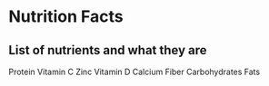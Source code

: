 # Nutrition Facts

## List of nutrients and what they are
Protein 
Vitamin C
Zinc
Vitamin D
Calcium
Fiber 
Carbohydrates
Fats
